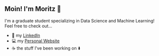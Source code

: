 ## Moin! I'm Moritz 👋
I'm a graduate student specializing in Data Science and Machine Learning! Feel free to check out...

- 🔎 my [LinkedIn](https://www.linkedin.com/in/moritzwilksch)
- 💻 my [Personal Website](https://moritzwilksch.github.io)
- ☕ the stuff I've been working on ⬇️


<!--
**moritzwilksch/moritzwilksch** is a ✨ _special_ ✨ repository because its `README.md` (this file) appears on your GitHub profile.

Here are some ideas to get you started:

- 🔭 I’m currently working on ...
- 🌱 I’m currently learning ...
- 👯 I’m looking to collaborate on ...
- 🤔 I’m looking for help with ...
- 💬 Ask me about ...
- 📫 How to reach me: ...
- 😄 Pronouns: ...
- ⚡ Fun fact: ...
-->
